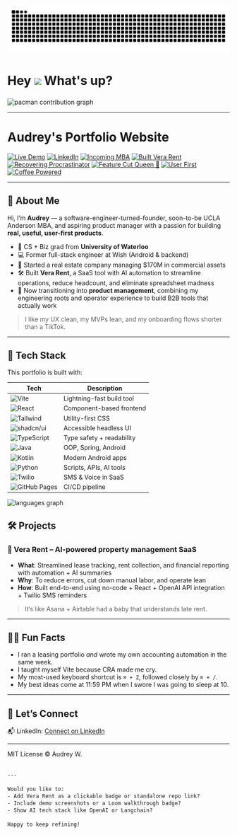 <picture>
  <source media="(prefers-color-scheme: dark)" srcset="https://raw.githubusercontent.com/audreywqy/audreywqy/output/github-contribution-grid-snake-dark.svg" />
  <source media="(prefers-color-scheme: light)" srcset="https://raw.githubusercontent.com/audreywqy/audreywqy/output/github-contribution-grid-snake.svg" />
  <img alt="github-snake" src="https://raw.githubusercontent.com/audreywqy/audreywqy/output/github-contribution-grid-snake.svg" />
</picture>

<h1> Hey <img src="https://emojis.slackmojis.com/emojis/images/1577305505/7373/hand_wave.gif?1577305505" width="50" /> What's up?</h1>


###

<picture>
  <source media="(prefers-color-scheme: dark)" srcset="https://raw.githubusercontent.com/maurodesouza/maurodesouza/output/pacman-contribution-graph-dark.svg">
  <source media="(prefers-color-scheme: light)" srcset="https://raw.githubusercontent.com/maurodesouza/maurodesouza/output/pacman-contribution-graph.svg">
  <img alt="pacman contribution graph" src="https://raw.githubusercontent.com/maurodesouza/maurodesouza/output/pacman-contribution-graph.svg">
</picture>


---

# Audrey's Portfolio Website

[![Live Demo](https://img.shields.io/badge/Live%20Site-audreywqy.github.io/audrey--portfolio--website-blue?logo=github)](https://audreywqy.github.io/audrey-portfolio-website/)
[![LinkedIn](https://img.shields.io/badge/LinkedIn-Audrey-blue?logo=linkedin)](https://www.linkedin.com/in/audreywqy/)
[![Incoming MBA](https://img.shields.io/badge/UCLA%20MBA-Incoming%202025-2774AE?logo=ucla&logoColor=white)](https://www.anderson.ucla.edu/)
[![Built Vera Rent](https://img.shields.io/badge/SaaS-Built%20Vera%20Rent-7E3FF2)]()
[![Recovering Procrastinator](https://img.shields.io/badge/Recovering-Procrastinator-lightgrey)]()
[![Feature Cut Queen 👑](https://img.shields.io/badge/Scope%20Control-Expert-red)]()
[![User First](https://img.shields.io/badge/User%20First-Always-blueviolet)]()
[![Coffee Powered](https://img.shields.io/badge/Coffee-Powered-important?logo=buy-me-a-coffee)]()

---

## 👋 About Me

Hi, I’m **Audrey** — a software-engineer-turned-founder, soon-to-be UCLA Anderson MBA, and aspiring product manager with a passion for building **real, useful, user-first products**.

- 🧠 CS + Biz grad from **University of Waterloo**
- 💻 Former full-stack engineer at Wish (Android & backend)
- 🏢 Started a real estate company managing $170M in commercial assets
- 🛠️ Built **Vera Rent**, a SaaS tool with AI automation to streamline operations, reduce headcount, and eliminate spreadsheet madness
- 🎯 Now transitioning into **product management**, combining my engineering roots and operator experience to build B2B tools that actually work

> I like my UX clean, my MVPs lean, and my onboarding flows shorter than a TikTok.

---

## 🧠 Tech Stack

This portfolio is built with:

| Tech             | Description                              |
|------------------|------------------------------------------|
| ![Vite](https://img.shields.io/badge/Vite-Frontend-yellow?logo=vite) | Lightning-fast build tool |
| ![React](https://img.shields.io/badge/React-UI-blue?logo=react) | Component-based frontend |
| ![Tailwind](https://img.shields.io/badge/Tailwind-Styling-38B2AC?logo=tailwindcss) | Utility-first CSS |
| ![shadcn/ui](https://img.shields.io/badge/shadcn/ui-Design%20System-black) | Accessible headless UI |
| ![TypeScript](https://img.shields.io/badge/TypeScript-Frontend-blue?logo=typescript) | Type safety + readability |
| ![Java](https://img.shields.io/badge/Java-Backend-red?logo=java&logoColor=white) | OOP, Spring, Android |
| ![Kotlin](https://img.shields.io/badge/Kotlin-Android-7F52FF?logo=kotlin&logoColor=white) | Modern Android apps |
| ![Python](https://img.shields.io/badge/Python-Automation-yellow?logo=python) | Scripts, APIs, AI tools |
| ![Twilio](https://img.shields.io/badge/Twilio-API%20Integration-F22F46?logo=twilio&logoColor=white) | SMS & Voice in SaaS |
| ![GitHub Pages](https://img.shields.io/badge/Deploy-GitHub%20Actions-181717?logo=github) | CI/CD pipeline |


<div align="left">
  <img src="https://github-readme-stats.vercel.app/api/top-langs?username=audreywqy&locale=en&hide_title=false&layout=compact&card_width=320&langs_count=5&theme=dracula&hide_border=false" height="150" alt="languages graph"  />
</div>


## 🛠 Projects

### 🔧 Vera Rent – AI-powered property management SaaS

- **What**: Streamlined lease tracking, rent collection, and financial reporting with automation + AI summaries
- **Why**: To reduce errors, cut down manual labor, and operate lean
- **How**: Built end-to-end using no-code + React + OpenAI API integration + Twilio SMS reminders

> It’s like Asana + Airtable had a baby that understands late rent.

---

## 🤹‍♀️ Fun Facts

- I ran a leasing portfolio *and* wrote my own accounting automation in the same week.
- I taught myself Vite because CRA made me cry.
- My most-used keyboard shortcut is `⌘ + Z`, followed closely by `⌘ + /`.
- My best ideas come at 11:59 PM when I swore I was going to sleep at 10.

---

## 🔗 Let’s Connect

📬 LinkedIn: [Connect on LinkedIn](https://www.linkedin.com/in/audreywqy/)

---

MIT License © Audrey W.

```

---

Would you like to:
- Add Vera Rent as a clickable badge or standalone repo link?
- Include demo screenshots or a Loom walkthrough badge?
- Show AI tech stack like OpenAI or Langchain?

Happy to keep refining!
```

